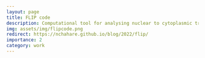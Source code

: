 ```yaml
---
layout: page
title: FLIP code
description: Computational tool for analysing nuclear to cytoplasmic transport
img: assets/img/flipcode.png
redirect: https://nchahare.github.io/blog/2022/flip/
importance: 2
category: work
---
```


